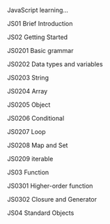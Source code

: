 JavaScript learning...

JS01 	Brief Introduction

JS02 	Getting Started

JS0201	Basic grammar

JS0202 	Data types and variables

JS0203	String

JS0204 	Array

JS0205 	Object

JS0206 	Conditional

JS0207 	Loop

JS0208 	Map and Set

JS0209	iterable

JS03 	Function

JS0301 	Higher-order function

JS0302 	Closure and Generator

JS04 	Standard Objects

